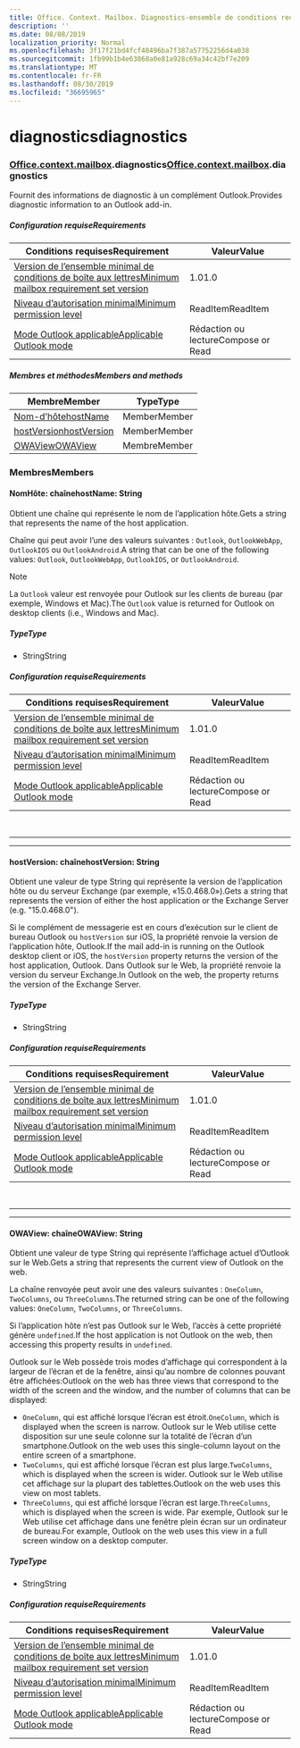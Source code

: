 ```yaml
---
title: Office. Context. Mailbox. Diagnostics-ensemble de conditions requises 1,7
description: ''
ms.date: 08/08/2019
localization_priority: Normal
ms.openlocfilehash: 3f17f21bd4fcf48496ba7f387a57752256d4a038
ms.sourcegitcommit: 1fb99b1b4e63868a0e81a928c69a34c42bf7e209
ms.translationtype: MT
ms.contentlocale: fr-FR
ms.lasthandoff: 08/30/2019
ms.locfileid: "36695965"
---
```

# <a name="diagnostics"></a><span data-ttu-id="bc5a3-102">diagnostics</span><span class="sxs-lookup"><span data-stu-id="bc5a3-102">diagnostics</span></span>

### <a name="officeofficemdcontextofficecontextmdmailboxofficecontextmailboxmddiagnostics"></a><span data-ttu-id="bc5a3-103">[Office](Office.md)[.context](Office.context.md)[.mailbox](Office.context.mailbox.md).diagnostics</span><span class="sxs-lookup"><span data-stu-id="bc5a3-103">[Office](Office.md)[.context](Office.context.md)[.mailbox](Office.context.mailbox.md).diagnostics</span></span>

<span data-ttu-id="bc5a3-104">Fournit des informations de diagnostic à un complément Outlook.</span><span class="sxs-lookup"><span data-stu-id="bc5a3-104">Provides diagnostic information to an Outlook add-in.</span></span>

##### <a name="requirements"></a><span data-ttu-id="bc5a3-105">Configuration requise</span><span class="sxs-lookup"><span data-stu-id="bc5a3-105">Requirements</span></span>

|<span data-ttu-id="bc5a3-106">Conditions requises</span><span class="sxs-lookup"><span data-stu-id="bc5a3-106">Requirement</span></span>| <span data-ttu-id="bc5a3-107">Valeur</span><span class="sxs-lookup"><span data-stu-id="bc5a3-107">Value</span></span>|
|---|---|
|[<span data-ttu-id="bc5a3-108">Version de l’ensemble minimal de conditions de boîte aux lettres</span><span class="sxs-lookup"><span data-stu-id="bc5a3-108">Minimum mailbox requirement set version</span></span>](/office/dev/add-ins/reference/requirement-sets/outlook-api-requirement-sets)| <span data-ttu-id="bc5a3-109">1.0</span><span class="sxs-lookup"><span data-stu-id="bc5a3-109">1.0</span></span>|
|[<span data-ttu-id="bc5a3-110">Niveau d’autorisation minimal</span><span class="sxs-lookup"><span data-stu-id="bc5a3-110">Minimum permission level</span></span>](/outlook/add-ins/understanding-outlook-add-in-permissions)| <span data-ttu-id="bc5a3-111">ReadItem</span><span class="sxs-lookup"><span data-stu-id="bc5a3-111">ReadItem</span></span>|
|[<span data-ttu-id="bc5a3-112">Mode Outlook applicable</span><span class="sxs-lookup"><span data-stu-id="bc5a3-112">Applicable Outlook mode</span></span>](/outlook/add-ins/#extension-points)| <span data-ttu-id="bc5a3-113">Rédaction ou lecture</span><span class="sxs-lookup"><span data-stu-id="bc5a3-113">Compose or Read</span></span>|

##### <a name="members-and-methods"></a><span data-ttu-id="bc5a3-114">Membres et méthodes</span><span class="sxs-lookup"><span data-stu-id="bc5a3-114">Members and methods</span></span>

| <span data-ttu-id="bc5a3-115">Membre</span><span class="sxs-lookup"><span data-stu-id="bc5a3-115">Member</span></span> | <span data-ttu-id="bc5a3-116">Type</span><span class="sxs-lookup"><span data-stu-id="bc5a3-116">Type</span></span> |
|--------|------|
| [<span data-ttu-id="bc5a3-117">Nom-d’hôte</span><span class="sxs-lookup"><span data-stu-id="bc5a3-117">hostName</span></span>](#hostname-string) | <span data-ttu-id="bc5a3-118">Member</span><span class="sxs-lookup"><span data-stu-id="bc5a3-118">Member</span></span> |
| [<span data-ttu-id="bc5a3-119">hostVersion</span><span class="sxs-lookup"><span data-stu-id="bc5a3-119">hostVersion</span></span>](#hostversion-string) | <span data-ttu-id="bc5a3-120">Member</span><span class="sxs-lookup"><span data-stu-id="bc5a3-120">Member</span></span> |
| [<span data-ttu-id="bc5a3-121">OWAView</span><span class="sxs-lookup"><span data-stu-id="bc5a3-121">OWAView</span></span>](#owaview-string) | <span data-ttu-id="bc5a3-122">Membre</span><span class="sxs-lookup"><span data-stu-id="bc5a3-122">Member</span></span> |

### <a name="members"></a><span data-ttu-id="bc5a3-123">Membres</span><span class="sxs-lookup"><span data-stu-id="bc5a3-123">Members</span></span>

#### <a name="hostname-string"></a><span data-ttu-id="bc5a3-124">NomHôte: chaîne</span><span class="sxs-lookup"><span data-stu-id="bc5a3-124">hostName: String</span></span>

<span data-ttu-id="bc5a3-125">Obtient une chaîne qui représente le nom de l’application hôte.</span><span class="sxs-lookup"><span data-stu-id="bc5a3-125">Gets a string that represents the name of the host application.</span></span>

<span data-ttu-id="bc5a3-126">Chaîne qui peut avoir l’une des valeurs suivantes : `Outlook`, `OutlookWebApp`, `OutlookIOS` ou `OutlookAndroid`.</span><span class="sxs-lookup"><span data-stu-id="bc5a3-126">A string that can be one of the following values: `Outlook`, `OutlookWebApp`, `OutlookIOS`, or `OutlookAndroid`.</span></span>

> [!NOTE]
> <span data-ttu-id="bc5a3-127">La `Outlook` valeur est renvoyée pour Outlook sur les clients de bureau (par exemple, Windows et Mac).</span><span class="sxs-lookup"><span data-stu-id="bc5a3-127">The `Outlook` value is returned for Outlook on desktop clients (i.e., Windows and Mac).</span></span>

##### <a name="type"></a><span data-ttu-id="bc5a3-128">Type</span><span class="sxs-lookup"><span data-stu-id="bc5a3-128">Type</span></span>

*   <span data-ttu-id="bc5a3-129">String</span><span class="sxs-lookup"><span data-stu-id="bc5a3-129">String</span></span>

##### <a name="requirements"></a><span data-ttu-id="bc5a3-130">Configuration requise</span><span class="sxs-lookup"><span data-stu-id="bc5a3-130">Requirements</span></span>

|<span data-ttu-id="bc5a3-131">Conditions requises</span><span class="sxs-lookup"><span data-stu-id="bc5a3-131">Requirement</span></span>| <span data-ttu-id="bc5a3-132">Valeur</span><span class="sxs-lookup"><span data-stu-id="bc5a3-132">Value</span></span>|
|---|---|
|[<span data-ttu-id="bc5a3-133">Version de l’ensemble minimal de conditions de boîte aux lettres</span><span class="sxs-lookup"><span data-stu-id="bc5a3-133">Minimum mailbox requirement set version</span></span>](/office/dev/add-ins/reference/requirement-sets/outlook-api-requirement-sets)| <span data-ttu-id="bc5a3-134">1.0</span><span class="sxs-lookup"><span data-stu-id="bc5a3-134">1.0</span></span>|
|[<span data-ttu-id="bc5a3-135">Niveau d’autorisation minimal</span><span class="sxs-lookup"><span data-stu-id="bc5a3-135">Minimum permission level</span></span>](/outlook/add-ins/understanding-outlook-add-in-permissions)| <span data-ttu-id="bc5a3-136">ReadItem</span><span class="sxs-lookup"><span data-stu-id="bc5a3-136">ReadItem</span></span>|
|[<span data-ttu-id="bc5a3-137">Mode Outlook applicable</span><span class="sxs-lookup"><span data-stu-id="bc5a3-137">Applicable Outlook mode</span></span>](/outlook/add-ins/#extension-points)| <span data-ttu-id="bc5a3-138">Rédaction ou lecture</span><span class="sxs-lookup"><span data-stu-id="bc5a3-138">Compose or Read</span></span>|

<br>

---
---

#### <a name="hostversion-string"></a><span data-ttu-id="bc5a3-139">hostVersion: chaîne</span><span class="sxs-lookup"><span data-stu-id="bc5a3-139">hostVersion: String</span></span>

<span data-ttu-id="bc5a3-140">Obtient une valeur de type String qui représente la version de l’application hôte ou du serveur Exchange (par exemple, «15.0.468.0»).</span><span class="sxs-lookup"><span data-stu-id="bc5a3-140">Gets a string that represents the version of either the host application or the Exchange Server (e.g. "15.0.468.0").</span></span>

<span data-ttu-id="bc5a3-141">Si le complément de messagerie est en cours d’exécution sur le client de bureau Outlook ou `hostVersion` sur iOS, la propriété renvoie la version de l’application hôte, Outlook.</span><span class="sxs-lookup"><span data-stu-id="bc5a3-141">If the mail add-in is running on the Outlook desktop client or iOS, the `hostVersion` property returns the version of the host application, Outlook.</span></span> <span data-ttu-id="bc5a3-142">Dans Outlook sur le Web, la propriété renvoie la version du serveur Exchange.</span><span class="sxs-lookup"><span data-stu-id="bc5a3-142">In Outlook on the web, the property returns the version of the Exchange Server.</span></span>

##### <a name="type"></a><span data-ttu-id="bc5a3-143">Type</span><span class="sxs-lookup"><span data-stu-id="bc5a3-143">Type</span></span>

*   <span data-ttu-id="bc5a3-144">String</span><span class="sxs-lookup"><span data-stu-id="bc5a3-144">String</span></span>

##### <a name="requirements"></a><span data-ttu-id="bc5a3-145">Configuration requise</span><span class="sxs-lookup"><span data-stu-id="bc5a3-145">Requirements</span></span>

|<span data-ttu-id="bc5a3-146">Conditions requises</span><span class="sxs-lookup"><span data-stu-id="bc5a3-146">Requirement</span></span>| <span data-ttu-id="bc5a3-147">Valeur</span><span class="sxs-lookup"><span data-stu-id="bc5a3-147">Value</span></span>|
|---|---|
|[<span data-ttu-id="bc5a3-148">Version de l’ensemble minimal de conditions de boîte aux lettres</span><span class="sxs-lookup"><span data-stu-id="bc5a3-148">Minimum mailbox requirement set version</span></span>](/office/dev/add-ins/reference/requirement-sets/outlook-api-requirement-sets)| <span data-ttu-id="bc5a3-149">1.0</span><span class="sxs-lookup"><span data-stu-id="bc5a3-149">1.0</span></span>|
|[<span data-ttu-id="bc5a3-150">Niveau d’autorisation minimal</span><span class="sxs-lookup"><span data-stu-id="bc5a3-150">Minimum permission level</span></span>](/outlook/add-ins/understanding-outlook-add-in-permissions)| <span data-ttu-id="bc5a3-151">ReadItem</span><span class="sxs-lookup"><span data-stu-id="bc5a3-151">ReadItem</span></span>|
|[<span data-ttu-id="bc5a3-152">Mode Outlook applicable</span><span class="sxs-lookup"><span data-stu-id="bc5a3-152">Applicable Outlook mode</span></span>](/outlook/add-ins/#extension-points)| <span data-ttu-id="bc5a3-153">Rédaction ou lecture</span><span class="sxs-lookup"><span data-stu-id="bc5a3-153">Compose or Read</span></span>|

<br>

---
---

#### <a name="owaview-string"></a><span data-ttu-id="bc5a3-154">OWAView: chaîne</span><span class="sxs-lookup"><span data-stu-id="bc5a3-154">OWAView: String</span></span>

<span data-ttu-id="bc5a3-155">Obtient une valeur de type String qui représente l’affichage actuel d’Outlook sur le Web.</span><span class="sxs-lookup"><span data-stu-id="bc5a3-155">Gets a string that represents the current view of Outlook on the web.</span></span>

<span data-ttu-id="bc5a3-156">La chaîne renvoyée peut avoir une des valeurs suivantes : `OneColumn`, `TwoColumns`, ou `ThreeColumns`.</span><span class="sxs-lookup"><span data-stu-id="bc5a3-156">The returned string can be one of the following values: `OneColumn`, `TwoColumns`, or `ThreeColumns`.</span></span>

<span data-ttu-id="bc5a3-157">Si l’application hôte n’est pas Outlook sur le Web, l’accès à cette propriété génère `undefined`.</span><span class="sxs-lookup"><span data-stu-id="bc5a3-157">If the host application is not Outlook on the web, then accessing this property results in `undefined`.</span></span>

<span data-ttu-id="bc5a3-158">Outlook sur le Web possède trois modes d’affichage qui correspondent à la largeur de l’écran et de la fenêtre, ainsi qu’au nombre de colonnes pouvant être affichées:</span><span class="sxs-lookup"><span data-stu-id="bc5a3-158">Outlook on the web has three views that correspond to the width of the screen and the window, and the number of columns that can be displayed:</span></span>

*   <span data-ttu-id="bc5a3-159">`OneColumn`, qui est affiché lorsque l’écran est étroit.</span><span class="sxs-lookup"><span data-stu-id="bc5a3-159">`OneColumn`, which is displayed when the screen is narrow.</span></span> <span data-ttu-id="bc5a3-160">Outlook sur le Web utilise cette disposition sur une seule colonne sur la totalité de l’écran d’un smartphone.</span><span class="sxs-lookup"><span data-stu-id="bc5a3-160">Outlook on the web uses this single-column layout on the entire screen of a smartphone.</span></span>
*   <span data-ttu-id="bc5a3-161">`TwoColumns`, qui est affiché lorsque l’écran est plus large.</span><span class="sxs-lookup"><span data-stu-id="bc5a3-161">`TwoColumns`, which is displayed when the screen is wider.</span></span> <span data-ttu-id="bc5a3-162">Outlook sur le Web utilise cet affichage sur la plupart des tablettes.</span><span class="sxs-lookup"><span data-stu-id="bc5a3-162">Outlook on the web uses this view on most tablets.</span></span>
*   <span data-ttu-id="bc5a3-163">`ThreeColumns`, qui est affiché lorsque l’écran est large.</span><span class="sxs-lookup"><span data-stu-id="bc5a3-163">`ThreeColumns`, which is displayed when the screen is wide.</span></span> <span data-ttu-id="bc5a3-164">Par exemple, Outlook sur le Web utilise cet affichage dans une fenêtre plein écran sur un ordinateur de bureau.</span><span class="sxs-lookup"><span data-stu-id="bc5a3-164">For example, Outlook on the web uses this view in a full screen window on a desktop computer.</span></span>

##### <a name="type"></a><span data-ttu-id="bc5a3-165">Type</span><span class="sxs-lookup"><span data-stu-id="bc5a3-165">Type</span></span>

*   <span data-ttu-id="bc5a3-166">String</span><span class="sxs-lookup"><span data-stu-id="bc5a3-166">String</span></span>

##### <a name="requirements"></a><span data-ttu-id="bc5a3-167">Configuration requise</span><span class="sxs-lookup"><span data-stu-id="bc5a3-167">Requirements</span></span>

|<span data-ttu-id="bc5a3-168">Conditions requises</span><span class="sxs-lookup"><span data-stu-id="bc5a3-168">Requirement</span></span>| <span data-ttu-id="bc5a3-169">Valeur</span><span class="sxs-lookup"><span data-stu-id="bc5a3-169">Value</span></span>|
|---|---|
|[<span data-ttu-id="bc5a3-170">Version de l’ensemble minimal de conditions de boîte aux lettres</span><span class="sxs-lookup"><span data-stu-id="bc5a3-170">Minimum mailbox requirement set version</span></span>](/office/dev/add-ins/reference/requirement-sets/outlook-api-requirement-sets)| <span data-ttu-id="bc5a3-171">1.0</span><span class="sxs-lookup"><span data-stu-id="bc5a3-171">1.0</span></span>|
|[<span data-ttu-id="bc5a3-172">Niveau d’autorisation minimal</span><span class="sxs-lookup"><span data-stu-id="bc5a3-172">Minimum permission level</span></span>](/outlook/add-ins/understanding-outlook-add-in-permissions)| <span data-ttu-id="bc5a3-173">ReadItem</span><span class="sxs-lookup"><span data-stu-id="bc5a3-173">ReadItem</span></span>|
|[<span data-ttu-id="bc5a3-174">Mode Outlook applicable</span><span class="sxs-lookup"><span data-stu-id="bc5a3-174">Applicable Outlook mode</span></span>](/outlook/add-ins/#extension-points)| <span data-ttu-id="bc5a3-175">Rédaction ou lecture</span><span class="sxs-lookup"><span data-stu-id="bc5a3-175">Compose or Read</span></span>|
